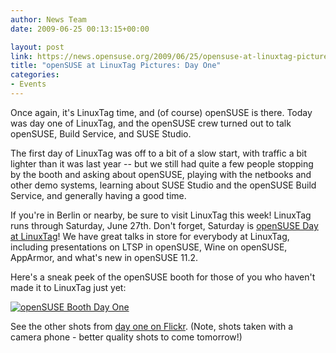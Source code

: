 ```yaml
---
author: News Team
date: 2009-06-25 00:13:15+00:00

layout: post
link: https://news.opensuse.org/2009/06/25/opensuse-at-linuxtag-pictures-day-one/
title: "openSUSE at LinuxTag Pictures: Day One"
categories:
- Events
---
```

Once again, it's LinuxTag time, and (of course) openSUSE is there. Today was day one of LinuxTag, and the openSUSE crew turned out to talk openSUSE, Build Service, and SUSE Studio.

The first day of LinuxTag was off to a bit of a slow start, with traffic a bit lighter than it was last year -- but we still had quite a few people stopping by the booth and asking about openSUSE, playing with the netbooks and other demo systems, learning about SUSE Studio and the openSUSE Build Service, and generally having a good time.

If you're in Berlin or nearby, be sure to visit LinuxTag this week! LinuxTag runs through Saturday, June 27th. Don't forget, Saturday is [openSUSE Day at LinuxTag](http://en.opensuse.org/LinuxTag)! We have great talks in store for everybody at LinuxTag, including presentations on LTSP in openSUSE, Wine on openSUSE, AppArmor, and what's new in openSUSE 11.2.

Here's a sneak peek of the openSUSE booth for those of you who haven't made it to LinuxTag just yet:

[![openSUSE Booth Day One](http://farm4.static.flickr.com/3346/3658633312_c8d222b913.jpg)](http://www.flickr.com/photos/jzb/3658633312/)

See the other shots from [day one on Flickr](http://www.flickr.com/photos/jzb/sets/72157620362270595/). (Note, shots taken with a camera phone - better quality shots to come tomorrow!)		

